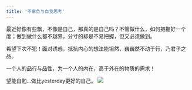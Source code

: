 ```yaml
---
title: '不辜负与自我思考'
---
```

 
最近好像有些飘，不像是自己，那真的是自己吗？不管做什么，如何把握好一个度；做到做什么都不越界，分寸的却是不易把握，但又必须做到。

希望下次不犯！面对诱惑，抵抗内心的想法能坦然，巍巍然不动于行，乃君子之品。

一个人的品行与品性，为一个人的内在，高于外在的物质的需求！

望能自勉...做比yesterday更好的自己。
![](https://gitee.com/helloyuzz/sharepic/raw/master/IMG_Xuj.jpg)